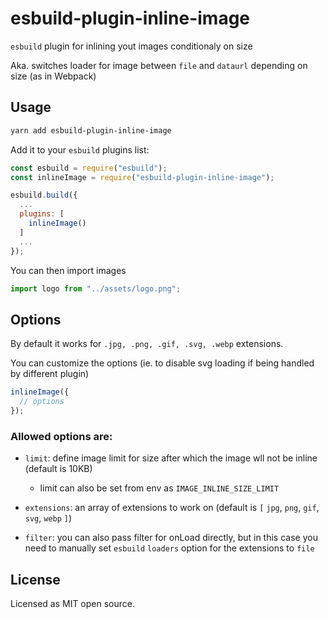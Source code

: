 # esbuild-plugin-inline-image

`esbuild` plugin for inlining yout images conditionaly on size

Aka. switches loader for image between `file` and `dataurl` depending on size (as in Webpack)

## Usage

```sh
yarn add esbuild-plugin-inline-image
```

Add it to your `esbuild` plugins list:

```js
const esbuild = require("esbuild");
const inlineImage = require("esbuild-plugin-inline-image");

esbuild.build({
  ...
  plugins: [
    inlineImage()
  ]
  ...
});
```

You can then import images

```js
import logo from "../assets/logo.png";
```

## Options

By default it works for `.jpg, .png, .gif, .svg, .webp` extensions.

You can customize the options (ie. to disable svg loading if being handled by different plugin)

```js
inlineImage({
  // options
});
```
### Allowed options are:

- `limit`: define image limit for size after which the image wll not be inline (default is 10KB)

  - limit can also be set from env as `IMAGE_INLINE_SIZE_LIMIT`

- `extensions`: an array of extensions to work on (default is `[` `jpg`, `png`, `gif`, `svg`, `webp` `]`)
- `filter`: you can also pass filter for onLoad directly, but in this case you need to manually set `esbuild` `loaders` option for the extensions to `file`

## License

Licensed as MIT open source.
